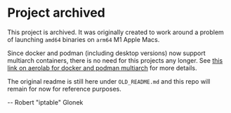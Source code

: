 # Project archived

This project is archived. It was originally created to work around a problem of launching `amd64` binaries on `arm64` M1 Apple Macs.

Since docker and podman (including desktop versions) now support multiarch containers, there is no need for this projects any longer. See [this link on aerolab for docker and podman multiarch](https://github.com/aerospike/aerolab/blob/master/docs/docker_multiarch.md) for more details.

The original readme is still here under `OLD_README.md` and this repo will remain for now for reference purposes.

-- Robert "iptable" Glonek
